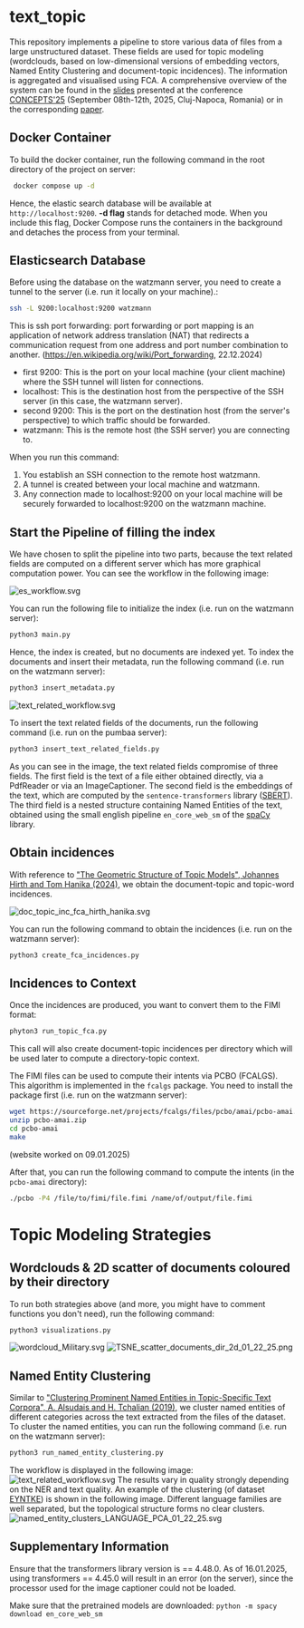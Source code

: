 # text_topic
This repository implements a pipeline to store various data of files from a large unstructured dataset. 
These fields are used for topic modeling (wordclouds, based on low-dimensional versions of embedding vectors, Named Entity Clustering and document-topic incidences). 
The information is aggregated and visualised using FCA. 
A comprehensive overview of the system can be found in the [slides](https://github.com/KlaraGtknst/FAT_CAT_slides/blob/main/main.pdf) presented at the conference [CONCEPTS'25](https://concepts2025.conference.ubbcluj.ro/) (September 08th-12th, 2025, Cluj-Napoca, Romania) or in the corresponding [paper](https://arxiv.org/abs/2506.22309).

## Docker Container
To build the docker container, run the following command in the root directory of the project on server:
```bash
 docker compose up -d
```
Hence, the elastic search database will be available at `http://localhost:9200`.
**-d flag** stands for detached mode. 
When you include this flag, 
Docker Compose runs the containers in the background and detaches the process from your terminal.

## Elasticsearch Database
Before using the database on the watzmann server, you need to create a tunnel to the server
(i.e. run it locally on your machine).:
```bash
ssh -L 9200:localhost:9200 watzmann
```
This is ssh port forwarding: 
port forwarding or port mapping is an application of network address translation (NAT) that redirects a communication 
request from one address and port number combination to another. (https://en.wikipedia.org/wiki/Port_forwarding, 22.12.2024)

- first 9200: This is the port on your local machine (your client machine) where the SSH tunnel will listen for connections.
- localhost: This is the destination host from the perspective of the SSH server (in this case, the watzmann server).
- second 9200: This is the port on the destination host (from the server's perspective) to which traffic should be forwarded. 
- watzmann: This is the remote host (the SSH server) you are connecting to.

When you run this command:
1. You establish an SSH connection to the remote host watzmann.
2. A tunnel is created between your local machine and watzmann.
3. Any connection made to localhost:9200 on your local machine will be securely forwarded to localhost:9200 on the watzmann machine.

## Start the Pipeline of filling the index
We have chosen to split the pipeline into two parts, because the text related fields are computed on a different server 
which has more graphical computation power.
You can see the workflow in the following image:

![es_workflow.svg](doc/es_workflow.svg)

You can run the following file to initialize the index (i.e. run on the watzmann server):
```bash
python3 main.py
```
Hence, the index is created, but no documents are indexed yet.
To index the documents and insert their metadata, run the following command (i.e. run on the watzmann server):
```bash
python3 insert_metadata.py
```
![text_related_workflow.svg](doc/text_related_workflow.svg)

To insert the text related fields of the documents, run the following command (i.e. run on the pumbaa server):
```bash 
python3 insert_text_related_fields.py
```
As you can see in the image, the text related fields compromise of three fields.
The first field is the text of a file either obtained directly, via a PdfReader or via an ImageCaptioner.
The second field is the embeddings of the text, which are computed by the `sentence-transformers` library 
([SBERT](https://huggingface.co/sentence-transformers/msmarco-MiniLM-L-12-v3)).
The third field is a nested structure containing Named Entities of the text, 
obtained using the small english pipeline `en_core_web_sm` of the [spaCy](https://spacy.io/models) library.


## Obtain incidences
With reference to ["The Geometric Structure of Topic Models", Johannes Hirth and Tom Hanika (2024)](https://arxiv.org/abs/2403.03607),
we obtain the document-topic and topic-word incidences.

![doc_topic_inc_fca_hirth_hanika.svg](doc/doc_topic_inc_fca_hirth_hanika.svg)

You can run the following command to obtain the incidences (i.e. run on the watzmann server):
```bash
python3 create_fca_incidences.py
```

## Incidences to Context
Once the incidences are produced, you want to convert them to the FIMI format:
```bash
phyton3 run_topic_fca.py
```
This call will also create document-topic incidences per directory which will be used later to compute a directory-topic context.

The FIMI files can be used to compute their intents via PCBO (FCALGS).
This algorithm is implemented in the `fcalgs` package.
You need to install the package first (i.e. run on the watzmann server):
```bash
wget https://sourceforge.net/projects/fcalgs/files/pcbo/amai/pcbo-amai.zip
unzip pcbo-amai.zip
cd pcbo-amai
make
``` 
(website worked on 09.01.2025)

After that, you can run the following command to compute the intents (in the `pcbo-amai` directory):
```bash
./pcbo -P4 /file/to/fimi/file.fimi /name/of/output/file.fimi
```
# Topic Modeling Strategies

## Wordclouds & 2D scatter of documents coloured by their directory
To run both strategies above (and more, you might have to comment functions you don't need),
run the following command:
```bash
python3 visualizations.py
```
![wordcloud_Military.svg](doc/wordcloud_Military.svg)
![TSNE_scatter_documents_dir_2d_01_22_25.png](doc/TSNE_scatter_documents_dir_2d_01_22_25.png)
## Named Entity Clustering
Similar to ["Clustering Prominent Named Entities in Topic-Specific Text Corpora", A. Alsudais and H. Tchalian (2019)](https://arxiv.org/pdf/1807.10800),
we cluster named entities of different categories across the text extracted from the files of the dataset.
To cluster the named entities, you can run the following command (i.e. run on the watzmann server):
```bash
python3 run_named_entity_clustering.py
```
The workflow is displayed in the following image:
![text_related_workflow.svg](doc/NE_Clustering.svg)
The results vary in quality strongly depending on the NER and text quality.
An example of the clustering (of dataset [EYNTKE](https://archive.org/details/ETYNTKE)) is shown in the following image.
Different language families are well separated, but the topological structure forms no clear clusters.
![named_entity_clusters_LANGUAGE_PCA_01_22_25.svg](doc/named_entity_clusters_LANGUAGE_PCA_01_22_25.svg)

## Supplementary Information
Ensure that the transformers library version is == 4.48.0.
As of 16.01.2025, using transformers == 4.45.0 will result in an error (on the server), since the processor used for the 
image captioner could not be loaded.

Make sure that the pretrained models are downloaded:
```python -m spacy download en_core_web_sm```
